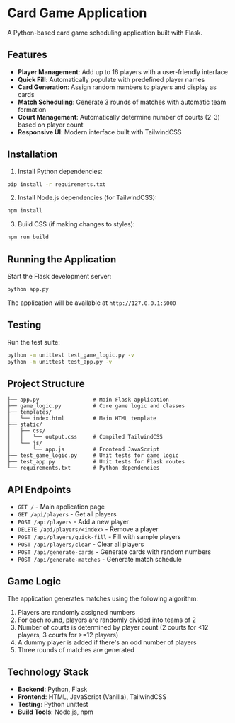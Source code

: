 # Card Game Application

A Python-based card game scheduling application built with Flask.

## Features

- **Player Management**: Add up to 16 players with a user-friendly interface
- **Quick Fill**: Automatically populate with predefined player names
- **Card Generation**: Assign random numbers to players and display as cards
- **Match Scheduling**: Generate 3 rounds of matches with automatic team formation
- **Court Management**: Automatically determine number of courts (2-3) based on player count
- **Responsive UI**: Modern interface built with TailwindCSS

## Installation

1. Install Python dependencies:
```bash
pip install -r requirements.txt
```

2. Install Node.js dependencies (for TailwindCSS):
```bash
npm install
```

3. Build CSS (if making changes to styles):
```bash
npm run build
```

## Running the Application

Start the Flask development server:
```bash
python app.py
```

The application will be available at `http://127.0.0.1:5000`

## Testing

Run the test suite:
```bash
python -m unittest test_game_logic.py -v
python -m unittest test_app.py -v
```

## Project Structure

```
├── app.py                 # Main Flask application
├── game_logic.py          # Core game logic and classes
├── templates/
│   └── index.html         # Main HTML template
├── static/
│   ├── css/
│   │   └── output.css     # Compiled TailwindCSS
│   └── js/
│       └── app.js         # Frontend JavaScript
├── test_game_logic.py     # Unit tests for game logic
├── test_app.py            # Unit tests for Flask routes
└── requirements.txt       # Python dependencies
```

## API Endpoints

- `GET /` - Main application page
- `GET /api/players` - Get all players
- `POST /api/players` - Add a new player
- `DELETE /api/players/<index>` - Remove a player
- `POST /api/players/quick-fill` - Fill with sample players
- `POST /api/players/clear` - Clear all players
- `POST /api/generate-cards` - Generate cards with random numbers
- `POST /api/generate-matches` - Generate match schedule

## Game Logic

The application generates matches using the following algorithm:

1. Players are randomly assigned numbers
2. For each round, players are randomly divided into teams of 2
3. Number of courts is determined by player count (2 courts for <12 players, 3 courts for >=12 players)
4. A dummy player is added if there's an odd number of players
5. Three rounds of matches are generated

## Technology Stack

- **Backend**: Python, Flask
- **Frontend**: HTML, JavaScript (Vanilla), TailwindCSS
- **Testing**: Python unittest
- **Build Tools**: Node.js, npm
